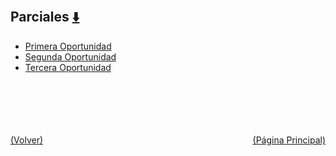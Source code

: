
<html>
<body>
<h2>Parciales <a href="https://downgit.github.io/#/home?url=https://github.com/Apuntes-FIUBA/Apuntes-Electronica/tree/main/95 - Computación/9504 - Analisis Numerico I/Comision Schwarz-Sosa/Examenes/Parciales" style="font-size:20px">  ⬇️ </a></h2>
<ul>
    <li><a href="Primera Oportunidad">Primera Oportunidad</a></li>
    <li><a href="Segunda Oportunidad">Segunda Oportunidad</a></li>
    <li><a href="Tercera Oportunidad">Tercera Oportunidad</a></li>
</ul>
</body>
</html>















<br><br><br><br><br><a href="../" style="float: left">(Volver)</a> <a href="https://apuntes-fiuba.github.io/Apuntes-Electronica" style="float: right">(Página Principal)</a>
